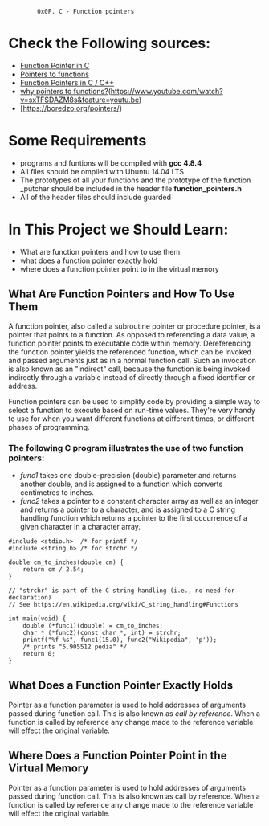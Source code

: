 			0x0F. C - Function pointers

# Check the Following sources:

* [Function Pointer in C](https://www.geeksforgeeks.org/function-pointer-in-c/)
* [Pointers to functions](https://publications.gbdirect.co.uk//c_book/chapter5/function_pointers.html)
* [Function Pointers in C / C++](https://www.youtube.com/watch?v=ynYtgGUNelE)
* [why pointers to functions?](https://www.youtube.com/watch?v=sxTFSDAZM8s&feature=youtu.be)(https://www.youtube.com/watch?v=sxTFSDAZM8s&feature=youtu.be)
* [https://boredzo.org/pointers/)

# Some Requirements

* programs and funtions will be compiled with **gcc 4.8.4**
* All files should be ompiled with Ubuntu 14.04 LTS
* The prototypes of all your functions and the prototype of the function _putchar should be included in the header file  **function_pointers.h**
* All of the header files should include guarded

# In This Project we Should Learn:

* What are function pointers and how to use them
* what does a function pointer exactly hold
* where does a function pointer point to in the virtual memory

## **What Are Function Pointers and How To Use Them**

A function pointer, also called a subroutine pointer or procedure pointer, is a pointer that points to a function. As opposed to referencing a data value, a function pointer points to executable code within memory. Dereferencing the function pointer yields the referenced function, which can be invoked and passed arguments just as in a normal function call. Such an invocation is also known as an "indirect" call, because the function is being invoked indirectly through a variable instead of directly through a fixed identifier or address.

Function pointers can be used to simplify code by providing a simple way to select a function to execute based on run-time values.
They're very handy to use for when you want different functions at different times, or different phases of programming. 

### The following C program illustrates the use of two function pointers:

* *func1* takes one double-precision (double) parameter and returns another double, and is assigned to a function which converts centimetres to inches.
* *func2* takes a pointer to a constant character array as well as an integer and returns a pointer to a character, and is assigned to a C string handling function which returns a pointer to the first occurrence of a given character in a character array.

~~~
#include <stdio.h>  /* for printf */
#include <string.h> /* for strchr */

double cm_to_inches(double cm) {
	return cm / 2.54;
}

// "strchr" is part of the C string handling (i.e., no need for declaration)
// See https://en.wikipedia.org/wiki/C_string_handling#Functions

int main(void) {
	double (*func1)(double) = cm_to_inches;
	char * (*func2)(const char *, int) = strchr;
	printf("%f %s", func1(15.0), func2("Wikipedia", 'p'));
	/* prints "5.905512 pedia" */
	return 0;
}
~~~

## What Does a Function Pointer Exactly Holds

Pointer as a function parameter is used to hold addresses of arguments passed during function call. This is also known as *call by reference*. When a function is called by reference any change made to the reference variable will effect the original variable. 

## Where Does a Function Pointer Point in the Virtual Memory

Pointer as a function parameter is used to hold addresses of arguments passed during function call. This is also known as call by reference. When a function is called by reference any change made to the reference variable will effect the original variable. 
